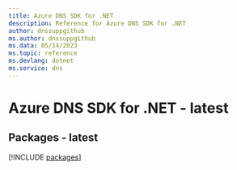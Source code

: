 ```yaml
---
title: Azure DNS SDK for .NET
description: Reference for Azure DNS SDK for .NET
author: dnssuppgithub
ms.author: dnssuppgithub
ms.data: 05/14/2023
ms.topic: reference
ms.devlang: dotnet
ms.service: dns
---
```

# Azure DNS SDK for .NET - latest
## Packages - latest
[!INCLUDE [packages](dns-index.md)]